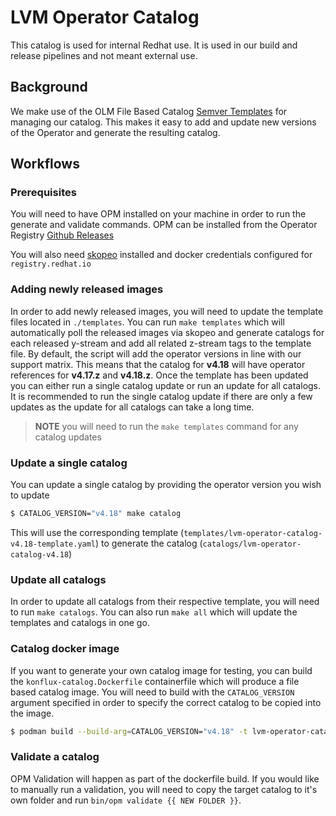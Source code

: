 # LVM Operator Catalog
This catalog is used for internal Redhat use. It is used in our build and release pipelines and not meant external use.
## Background
We make use of the OLM File Based Catalog [Semver Templates](https://olm.operatorframework.io/docs/reference/catalog-templates/#semver-template) for managing our catalog. This makes it easy to add and update new versions of the Operator and generate the resulting catalog.

## Workflows
### Prerequisites
You will need to have OPM installed on your machine in order to run the generate and validate commands. OPM can be installed from the Operator Registry [Github Releases](https://github.com/operator-framework/operator-registry/releases)

You will also need [skopeo](https://github.com/containers/skopeo/blob/main/install.md) installed and docker credentials configured for `registry.redhat.io`

### Adding newly released images
In order to add newly released images, you will need to update the template files located in `./templates`.
You can run `make templates` which will automatically poll the released images via skopeo and generate catalogs for each released y-stream and add all related
z-stream tags to the template file. By default, the script will add the operator versions in line with our support matrix. This means that the catalog for **v4.18** will have operator references for **v4.17.z** and **v4.18.z**.
Once the template has been updated you can either run a single catalog update or run an update for all catalogs. It is recommended to run the single catalog update if there are only a few updates as the update for all catalogs can take a long time.

> **NOTE** you will need to run the `make templates` command for any catalog updates

### Update a single catalog
You can update a single catalog by providing the operator version you wish to update
```bash
$ CATALOG_VERSION="v4.18" make catalog
```
This will use the corresponding template (`templates/lvm-operator-catalog-v4.18-template.yaml`) to generate the catalog (`catalogs/lvm-operator-catalog-v4.18`)

### Update all catalogs
In order to update all catalogs from their respective template, you will need to run `make catalogs`. You can also run `make all` which will update the templates and catalogs in one go.

### Catalog docker image
If you want to generate your own catalog image for testing, you can build the `konflux-catalog.Dockerfile` containerfile which will produce a file based catalog image. You will need to build with the `CATALOG_VERSION` argument specified in order to specify the correct catalog to be copied into the image.
```bash
$ podman build --build-arg=CATALOG_VERSION="v4.18" -t lvm-operator-catalog:v4.18 -f konflux-catalog.Dockerfile
```

### Validate a catalog
OPM Validation will happen as part of the dockerfile build. If you would like to manually run a validation, you will need to copy the target catalog to it's own folder and run `bin/opm validate {{ NEW FOLDER }}`.
